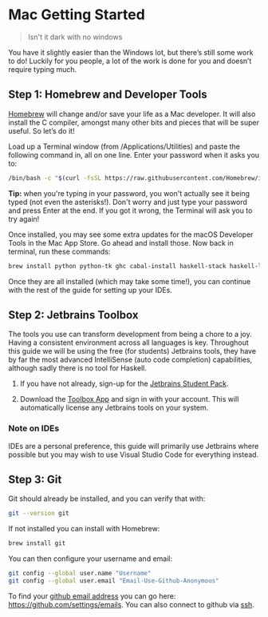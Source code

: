 # Mac Getting Started
> Isn't it dark with no windows

You have it slightly easier than the Windows lot, but there’s still some work to do! Luckily for you people, 
a lot of the work is done for you and doesn’t require typing much.

## Step 1: Homebrew and Developer Tools
[Homebrew](https://brew.sh) will change and/or save your life as a Mac developer. It will also install the C compiler, 
amongst many other bits and pieces that will be super useful. So let’s do it!

Load up a Terminal window (from /Applications/Utilities) and paste the following command in, all on one line. 
Enter your password when it asks you to:

```bash
/bin/bash -c "$(curl -fsSL https://raw.githubusercontent.com/Homebrew/install/HEAD/install.sh)"
```

**Tip:** when you're typing in your password, you won't actually see it being typed (not even the asterisks!).
Don't worry and just type your password and press Enter at the end. If you got it wrong, the Terminal will ask
you to try again!

Once installed, you may see some extra updates for the macOS Developer Tools in the Mac App Store. Go ahead and 
install those. Now back in terminal, run these commands:

```bash
brew install python python-tk ghc cabal-install haskell-stack haskell-language-server
```

Once they are all installed (which may take some time!), you can continue with the rest of the guide for setting up
your IDEs.

## Step 2: Jetbrains Toolbox
The tools you use can transform development from being a chore to a joy. Having a consistent environment across all
languages is key. Throughout this guide we will be using the free (for students) Jetbrains tools, they have by
far the most advanced IntelliSense (auto code completion) capabilities, although sadly there is no tool for Haskell.

1. If you have not already, sign-up for the [Jetbrains Student Pack](https://www.jetbrains.com/student/).

2. Download the [Toolbox App](https://www.jetbrains.com/toolbox-app/) and sign in with your account. This will
automatically license any Jetbrains tools on your system.

### Note on IDEs
IDEs are a personal preference, this guide will primarily use Jetbrains where possible but you may wish to use
Visual Studio Code for everything instead.

## Step 3: Git
Git should already be installed, and you can verify that with:
```bash
git --version git
```
If not installed you can install with Homebrew:
```bash
brew install git
```

You can then configure your username and email:
```bash
git config --global user.name "Username"
git config --global user.email "Email-Use-Github-Anonymous"
```
To find your 
[github email address](https://docs.github.com/en/free-pro-team@latest/github/setting-up-and-managing-your-github-user-account/setting-your-commit-email-address) 
you can go here: https://github.com/settings/emails. You can also connect to github via 
[ssh](https://docs.github.com/en/free-pro-team@latest/github/authenticating-to-github/connecting-to-github-with-ssh).
